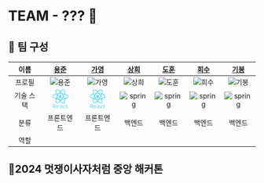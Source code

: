 # TEAM - ??? 👋

## 📌 팀 구성
|이름 | [용준](https://github.com/55yong) | [가영](https://github.com/kaouo) |[상희](https://github.com/tkdgml822) |[도훈](https://github.com/dohun1109)|[희수](https://github.com/kingxeesu) |[기봉](https://github.com/rohgibong)|
| :-: | :-: | :-: | :-:| :-: | :-:| :-: |
|프로필 | ![용준](https://avatars.githubusercontent.com/u/132319467?v=4)| ![가영](https://avatars.githubusercontent.com/u/144293040?v=4) | ![상희](https://avatars.githubusercontent.com/u/77792853?v=4)| ![도훈](https://avatars.githubusercontent.com/u/108252423?v=4) | ![희수](https://avatars.githubusercontent.com/u/112453560?v=4)| ![기봉](https://avatars.githubusercontent.com/u/119557561?v=4) |
|기술 스택 |<img src="https://raw.githubusercontent.com/devicons/devicon/master/icons/react/react-original-wordmark.svg" alt="react" width="40" height="40"/> |<img src="https://raw.githubusercontent.com/devicons/devicon/master/icons/react/react-original-wordmark.svg" alt="react" width="40" height="40"/> | <img src="https://www.vectorlogo.zone/logos/springio/springio-icon.svg" alt="spring" width="40" height="40"/>|<img src="https://www.vectorlogo.zone/logos/springio/springio-icon.svg" alt="spring" width="40" height="40"/> | <img src="https://www.vectorlogo.zone/logos/springio/springio-icon.svg" alt="spring" width="40" height="40"/>| <img src="https://www.vectorlogo.zone/logos/springio/springio-icon.svg" alt="spring" width="40" height="40"/>|
|분류 | 프론트엔드 | 프론트엔드 | 백엔드 | 백엔드 | 백엔드 | 백엔드 |
|역할 | | | | | | |

## 📌2024 멋쟁이사자처럼 중앙 해커톤


